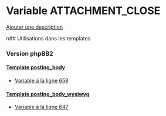 # Variable ATTACHMENT_CLOSE
[Ajouter une description](https://fa-tvars.appspot.com/ATTACHMENT_CLOSE)

n## Utilisations dans les templates

### Version phpBB2

#### [Template posting_body](subsilver/posting_body.md)
* [Variable à la ligne 658](../subsilver/posting_body.tpl#L658)

#### [Template posting_body_wysiwyg](subsilver/posting_body_wysiwyg.md)
* [Variable à la ligne 647](../subsilver/posting_body_wysiwyg.tpl#L647)